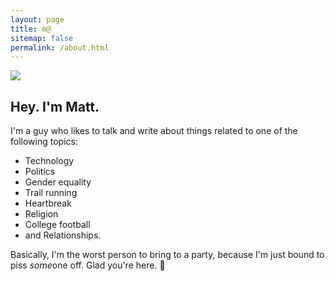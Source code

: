 ```yaml
---
layout: page
title: m@
sitemap: false
permalink: /about.html
---
```

![](https://cloud.githubusercontent.com/assets/3597934/23150780/1f545e70-f7ab-11e6-91a1-d3c30c27a93e.jpg)

## Hey. I'm Matt.

I'm a guy who likes to talk and write about things related to one of the following topics:

- Technology
- Politics
- Gender equality
- Trail running
- Heartbreak
- Religion
- College football
- and Relationships.

Basically, I'm the worst person to bring to a party, because I'm just bound to piss *some*one off. Glad you're here. :wave:
